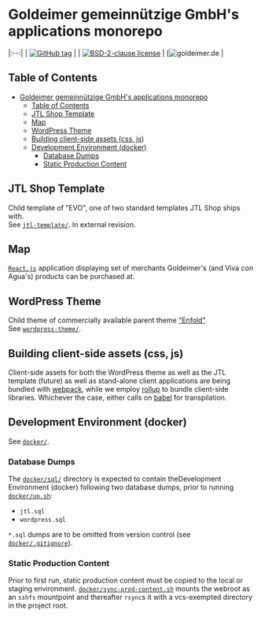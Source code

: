 Goldeimer gemeinnützige GmbH's applications monorepo
====================================================

|:--:|
| [![GitHub tag](https://img.shields.io/github/tag/Naereen/StrapDown.js.svg)](https://github.com/goldeimer/goldeimer/tags/) |
| [![BSD-2-clause license](https://img.shields.io/badge/License-BSD-blue.svg)](https://opensource.org/licenses/BSD-2-Clause)
| [![goldeimer.de](https://img.shields.io/website?down_color=red&down_message=down&label=goldeimer.de&style=flat-square&up_color=blue&up_message=up&url=https%3A%2F%2Fgoldeimer.de) |

Table of Contents
-----------------

- [Goldeimer gemeinnützige GmbH's applications monorepo](#goldeimer-gemeinnützige-gmbhs-applications-monorepo)
  - [Table of Contents](#table-of-contents)
  - [JTL Shop Template](#jtl-shop-template)
  - [Map](#map)
  - [WordPress Theme](#wordpress-theme)
  - [Building client-side assets (css, js)](#building-client-side-assets-css-js)
  - [Development Environment (docker)](#development-environment-docker)
    - [Database Dumps](#database-dumps)
    - [Static Production Content](#static-production-content)

JTL Shop Template
-----------------

Child template of \"EVO\", one of two standard templates JTL Shop ships with.
<br/>See [`jtl-template/`](jtl-template/).
In external revision.

Map
---

[`React.js`](https://reactjs.org/) application displaying set of merchants
Goldeimer's (and Viva con Agua's) products can be purchased at.

WordPress Theme
---------------

Child theme of commercially available parent theme
[\"Enfold\"](https://kriesi.at/themes/enfold/).
<br/>See [`wordpress-theme/`](wordpress-theme/).

Building client-side assets (css, js)
-------------------------------------

Client-side assets for both the WordPress theme as well as the JTL template
(future) as well as stand-alone client applications are being bundled with
[webpack](https://webpack.js.org/), while we employ
[rollup](https://rollupjs.org/) to bundle client-side libraries.
Whichever the case, either calls on [babel](http://babeljs.io/) for transpilation.

Development Environment (docker)
--------------------------------

See [`docker/`](docker/).

### Database Dumps

The [`docker/sql/`](docker/sql/) directory is expected to contain theDevelopment Environment (docker)
following two database dumps, prior to running [`docker/up.sh`](docker/up.sh):

-   `jtl.sql`
-   `wordpress.sql`

`*.sql` dumps are to be omitted from version control (see
[`docker/.gitignore`](docker/.gitignore)).

### Static Production Content

Prior to first run, static production content must be copied to the
local or staging environment.
[`docker/sync-prod-content.sh`](docker/sync-prod-content.sh) mounts the
webroot as an `sshfs` mountpoint and thereafter `rsync`s it with a
vcs-exempted directory in the project root.
